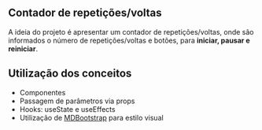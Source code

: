 ## Contador de repetições/voltas
A ideia do projeto é apresentar um contador de repetições/voltas, onde são informados o número de repetições/voltas e botões, para **iniciar, pausar e reiniciar**.

## Utilização dos conceitos
- Componentes
- Passagem de parâmetros via props
- Hooks: useState e useEffects
- Utilização de [MDBootstrap](https://mdbootstrap.com/docs/jquery/components/buttons/) para estilo visual
